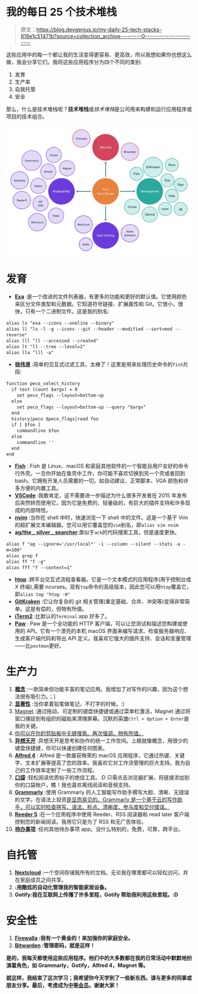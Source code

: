 # 我的每日 25 个技术堆栈

> 原文：<https://blog.devgenius.io/my-daily-25-tech-stacks-616e1c51471b?source=collection_archive---------0----------------------->

这些应用中的每一个都让我的生活变得更容易、更高效，所以我想如果你也想这么做，我会分享它们。我将这些应用程序分为四个不同的类别:

1.  发育
2.  生产率
3.  自我托管
4.  安全

那么，什么是技术堆栈呢？**技术堆栈**或*技术堆栈*是公司用来构建和运行应用程序或项目的技术组合。

![](img/28ec47131f579a22c7a9908a6811a9f7.png)

# 发育

*   [**Exa**](https://the.exa.website/) :是一个改进的文件列表器，有更多的功能和更好的默认值。它使用颜色来区分文件类型和元数据。它知道符号链接、扩展属性和 Git。它很小，很快，只有一个二进制文件。这是我的别名:

```
alias ls "exa --icons --oneline --binary"
alias ll "ls -l -g --icons --git --header --modified --sort=mod --reverse"
alias lll "ll --accessed --created"
alias lt "ll --tree --level=2"
alias lla "lll -a"
```

*   [**徐伟贤**](https://github.com/peco/peco) :简单的交互式过滤工具，太棒了！这里是用来处理历史命令的`fish`片段:

```
function peco_select_history
  if test (count $argv) = 0
    set peco_flags --layout=bottom-up
  else
    set peco_flags --layout=bottom-up --query "$argv"
  end
  history|peco $peco_flags|read foo
  if [ $foo ]
    commandline $foo
  else
    commandline ''
  end
end
```

*   [**Fish**](https://fishshell.com/) : Fish 是 Linux、macOS 和家庭其他软件的一个智能且用户友好的命令行外壳。一旦你开始在鱼壳中工作，你可能不喜欢切换到另一个壳或者回到 bash。它拥有开发人员需要的一切，如自动建议、正常脚本、VGA 颜色和许多方便的内置工具。
*   [**VSCode**](https://code.visualstudio.com/) :我敢肯定，这不需要进一步描述为什么很多开发者在 2015 年发布后突然转而使用它。因为它是免费的，轻量级的，有巨大的插件支持和许多现成的内部特性。
*   [**nvim**](https://neovim.io/) :当你在 shell 中时，快速浏览一下 shell 中的文件。这是一个基于 Vim 的超扩展文本编辑器。您可以用它覆盖您的`vim`别名，即`alias vim nvim`
*   [**ag/the _ silver _ searcher**](https://geoff.greer.fm/ag/):类似于`ack`的代码搜索工具，但是速度更快。

```
alias f "ag --ignore='/usr/local*' -i --column --silent --stats -a -m=100"
alias grep f
alias ff "f -g"
alias fff "f --context=1"
```

*   [**htop**](https://htop.dev/) :跨平台交互式流程查看器。它是一个文本模式的应用程序(用于控制台或 X 终端),需要 ncurses。现有`top`命令的高级版本，因此您可以用`htop`覆盖它，即`alias top "htop -H"`
*   [**GitKraken**](https://www.gitkraken.com/invite/utYkxNcF) :它让你复杂的 git 相关管理(重定基础、合并、冲突等)变得非常简单。这是有偿的，但物有所值。
*   [**iTerm2**](https://iterm2.com/) :比默认的`Terminal` app 好多了。
*   [**Paw**](https://paw.cloud/) : Paw 是一个全功能的 HTTP 客户端，可以让您测试和描述您构建或使用的 API。它有一个漂亮的本机 macOS 界面来编写请求、检查服务器响应、生成客户端代码和导出 API 定义。我喜欢它强大的插件支持、会话和变量管理——比`postman`更好。

# 生产力

1.  [**概念**](https://www.notion.so) :一款简单但功能丰富的笔记应用。我增加了对写作的兴趣，因为这个想法很有吸引力。；)
2.  [**显著性**](https://apps.apple.com/gb/app/notability/id360593530) :当你拿着铅笔做笔记，不打字的时候。:)
3.  [Magnet](https://magnet.crowdcafe.com/) :通过拖动、可定制的键盘快捷键或通过菜单栏激活，Magnet 通过将窗口捕捉到有组织的磁贴来清理屏幕。沉默的英雄`Ctrl + Option + Enter`是我的关键。
4.  [你可以在你的剪贴板中无缝搜索。再次强调，物有所值。](https://pasteapp.io/)
5.  [**异想天开**](https://whimsical.com/) :异想天开是思考和协作的统一工作空间。上瘾就像概念，用很少的键盘快捷键，你可以快速创建任何图表。
6.  [**Alfred 4**](https://www.alfredapp.com/) : Alfred 是一款屡获殊荣的 macOS 应用程序，它通过热键、关键字、文本扩展等提高了您的效率。我喜欢它对工作流管理的巨大支持。我为自己的工作效率定制了一些工作流程。
7.  [**口袋**](https://getpocket.com) :轻松阅读优质帖子的绝佳工具。:D 只需点击浏览器扩展，将链接添加到你的口袋账户，瞧！我也喜欢离线阅读和音频支持。
8.  [**Grammarly**](https://www.grammarly.com/) :使用 Grammarly 的人工智能写作助手撰写大胆、清晰、无错误的文字。在语法上投资[是显而易见的。Grammarly 是一个基于云的写作助手，可以实时检查拼写、语法、标点、清晰度、参与度和交付错误。](https://app.grammarly.com/)
9.  [**Reeder 5**](https://reeder.app/) :在一个应用程序中使用 Reeder、RSS 阅读器和 read later 客户端控制您的新闻阅读。我用它只是为了 RSS 和无广告体验。
10.  [**待办事项**](https://todo.microsoft.com/tasks/) :任何其他待办事项 app。没什么特别的，免费，可靠，跨平台。

# 自托管

1.  [**Nextcloud**](https://nextcloud.com/) :一个空间存储我所有的文档，无论我在哪里都可以轻松访问，并在家庭成员之间共享。
2.  [](https://www.home-assistant.io/)**:用酷炫的自动化管理我的智能家居设备。**
3.  **Gotify:我在互联网上传播了许多里程，Gotify 帮助我利用这些里程。:D**

# **安全性**

1.  **[**Firewalla**](https://firewalla.com/) :我有一个黄金的！来加强你的家庭安全。**
2.  **[**Bitwarden**](https://bitwarden.com/) :管理密码，就是这样！**

**是的，我每天都使用这些应用程序。他们中的大多数都在我的日常活动中默默地扮演着角色，如 Grammarly，Gotify，Alfred 4，Magnet 等。**

**就这样，我结束了这次学习；我希望你今天学到了一些新东西。请与更多的同事或朋友分享。最后，考虑成为[中等会员](https://zonito.medium.com/membership)。谢谢大家！**